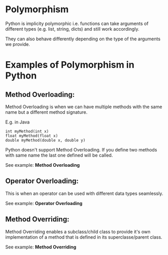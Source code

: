 # Polymorphism
Python is implicity polymorphic i.e. functions can take arguments of different types (e.g. list, string, dicts) and still work accordingly.

They can also behave differently depending on the type of the arguments we provide.

# Examples of Polymorphism in Python
## Method Overloading:
Method Overloading is when we can have multiple methods with the same name but a different method signature.

E.g. in Java

```
int myMethod(int x)
float myMethod(float x)
double myMethod(double x, double y)
```

Python doesn't support Method Overloading. If you define two methods with same name the last one defined will be called.

See example: <strong>Method Overloading</strong>

## Operator Overloading:
This is when an operator can be used with different data types seamlessly.

See example: <strong>Operator Overloading</strong>

## Method Overriding:
Method Overriding enables a subclass/child class to provide it's own implementation of a method that is defined in its superclasse/parent class.

See example: <strong>Method Overriding</strong>
